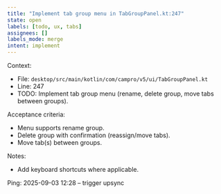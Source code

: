 ```yaml
---
title: "Implement tab group menu in TabGroupPanel.kt:247"
state: open
labels: [todo, ux, tabs]
assignees: []
labels_mode: merge
intent: implement
---
```

Context:
- File: `desktop/src/main/kotlin/com/campro/v5/ui/TabGroupPanel.kt`
- Line: 247
- TODO: Implement tab group menu (rename, delete group, move tabs between groups).

Acceptance criteria:
- Menu supports rename group.
- Delete group with confirmation (reassign/move tabs).
- Move tab(s) between groups.

Notes:
- Add keyboard shortcuts where applicable.


Ping: 2025-09-03 12:28 – trigger upsync